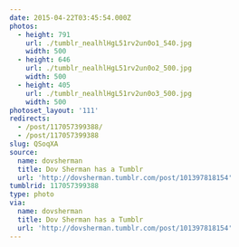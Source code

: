 ```yaml
---
date: 2015-04-22T03:45:54.000Z
photos:
  - height: 791
    url: ./tumblr_nealhlHgL51rv2un0o1_540.jpg
    width: 500
  - height: 646
    url: ./tumblr_nealhlHgL51rv2un0o2_500.jpg
    width: 500
  - height: 405
    url: ./tumblr_nealhlHgL51rv2un0o3_500.jpg
    width: 500
photoset_layout: '111'
redirects:
  - /post/117057399388/
  - /post/117057399388
slug: QSoqXA
source:
  name: dovsherman
  title: Dov Sherman has a Tumblr
  url: 'http://dovsherman.tumblr.com/post/101397818154'
tumblrid: 117057399388
type: photo
via:
  name: dovsherman
  title: Dov Sherman has a Tumblr
  url: 'http://dovsherman.tumblr.com/post/101397818154'
---
```


